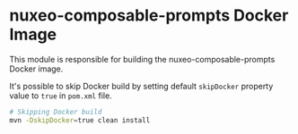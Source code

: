 # nuxeo-composable-prompts Docker Image

This module is responsible for building the nuxeo-composable-prompts Docker image.


It's possible to skip Docker build by setting default `skipDocker` property value to `true` in `pom.xml` file.

```bash
# Skipping Docker build
mvn -DskipDocker=true clean install
```

